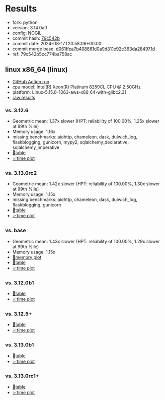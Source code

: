 # Results

- fork: python
- version: 3.14.0a0
- config: NOGIL
- commit hash: [79c542b](https://github.com/python/cpython/commit/79c542b)
- commit date: 2024-08-17T20:58:06+00:00
- commit merge base: [d061ffea7b408861d0a9d311e92c363da284971d](https://github.com/python/cpython/commit/d061ffea7b408861d0a9d311e92c363da284971d)
- ref: 79c542b5cc774ba758ac

## linux x86_64 (linux)

- [GitHub Action run](https://github.com/facebookexperimental/free-threading-benchmarking/actions/runs/10436205116)
- cpu model: Intel(R) Xeon(R) Platinum 8259CL CPU @ 2.50GHz
- platform: Linux-5.15.0-1063-aws-x86_64-with-glibc2.31
- [raw results](bm-20240817-linux-x86_64-python-79c542b5cc774ba758ac-3.14.0a0-79c542b.json)

### vs. 3.12.6

- Geometric mean: 1.37x slower (HPT: reliability of 100.00%, 1.25x slower at 99th %ile)
- Memory usage: 1.16x
- missing benchmarks: aiohttp, chameleon, dask, dulwich_log, flaskblogging, gunicorn, mypy2, sqlalchemy_declarative, sqlalchemy_imperative
- [📄table](bm-20240817-linux-x86_64-python-79c542b5cc774ba758ac-3.14.0a0-79c542b-vs-3.12.6.md)
- [📈time plot](bm-20240817-linux-x86_64-python-79c542b5cc774ba758ac-3.14.0a0-79c542b-vs-3.12.6.svg)

### vs. 3.13.0rc2

- Geometric mean: 1.42x slower (HPT: reliability of 100.00%, 1.30x slower at 99th %ile)
- Memory usage: 1.15x
- missing benchmarks: aiohttp, chameleon, dask, dulwich_log, flaskblogging, gunicorn
- [📄table](bm-20240817-linux-x86_64-python-79c542b5cc774ba758ac-3.14.0a0-79c542b-vs-3.13.0rc2.md)
- [📈time plot](bm-20240817-linux-x86_64-python-79c542b5cc774ba758ac-3.14.0a0-79c542b-vs-3.13.0rc2.svg)

### vs. base

- Geometric mean: 1.43x slower (HPT: reliability of 100.00%, 1.29x slower at 99th %ile)
- Memory usage: 1.15x
- [🧠memory plot](bm-20240817-linux-x86_64-python-79c542b5cc774ba758ac-3.14.0a0-79c542b-vs-base-mem.svg)
- [📄table](bm-20240817-linux-x86_64-python-79c542b5cc774ba758ac-3.14.0a0-79c542b-vs-base.md)
- [📈time plot](bm-20240817-linux-x86_64-python-79c542b5cc774ba758ac-3.14.0a0-79c542b-vs-base.svg)

### vs. 3.12.0b1

- [📄table](bm-20240817-linux-x86_64-python-79c542b5cc774ba758ac-3.14.0a0-79c542b-vs-3.12.0b1.md)
- [📈time plot](bm-20240817-linux-x86_64-python-79c542b5cc774ba758ac-3.14.0a0-79c542b-vs-3.12.0b1.svg)

### vs. 3.12.5+

- [📄table](bm-20240817-linux-x86_64-python-79c542b5cc774ba758ac-3.14.0a0-79c542b-vs-3.12.5%2B.md)
- [📈time plot](bm-20240817-linux-x86_64-python-79c542b5cc774ba758ac-3.14.0a0-79c542b-vs-3.12.5%2B.svg)

### vs. 3.13.0b1

- [📄table](bm-20240817-linux-x86_64-python-79c542b5cc774ba758ac-3.14.0a0-79c542b-vs-3.13.0b1.md)
- [📈time plot](bm-20240817-linux-x86_64-python-79c542b5cc774ba758ac-3.14.0a0-79c542b-vs-3.13.0b1.svg)

### vs. 3.13.0rc1+

- [📄table](bm-20240817-linux-x86_64-python-79c542b5cc774ba758ac-3.14.0a0-79c542b-vs-3.13.0rc1%2B.md)
- [📈time plot](bm-20240817-linux-x86_64-python-79c542b5cc774ba758ac-3.14.0a0-79c542b-vs-3.13.0rc1%2B.svg)

